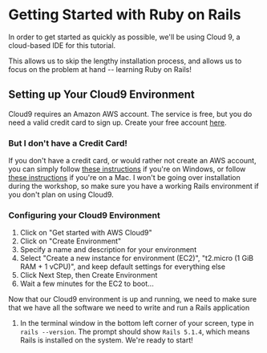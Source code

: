 # Getting Started with Ruby on Rails

In order to get started as quickly as possible, we'll be using Cloud 9, a cloud-based IDE for this tutorial.

This allows us to skip the lengthy installation process, and allows us to focus on the problem at hand -- learning Ruby on Rails!

## Setting up Your Cloud9 Environment

Cloud9 requires an Amazon AWS account. The service is free, but you do need a valid credit card to sign up. Create your free account [here](https://portal.aws.amazon.com/billing/signup?redirect_url=https%3A%2F%2Faws.amazon.com%2Fregistration-confirmation#/start).

### But I don't have a Credit Card!

If you don't have a credit card, or would rather not create an AWS account, you can simply follow [these instructions](http://blog.teamtreehouse.com/installing-rails-5-windows) if you're on Windows, or follow [these instructions](https://gorails.com/setup/osx/10.13-high-sierra) if you're on a Mac. I won't be going over installation during the workshop, so make sure you have a working Rails environment if you don't plan on using Cloud9.

### Configuring your Cloud9 Environment

1. Click on "Get started with AWS Cloud9"
2. Click on "Create Environment"
3. Specify a name and description for your environment
4. Select "Create a new instance for environment (EC2)", "t2.micro (1 GiB RAM + 1 vCPU)", and keep default settings for everything else
5. Click Next Step, then Create Environment
6. Wait a few minutes for the EC2 to boot...

Now that our Cloud9 environment is up and running, we need to make sure that we have all the software we need to write and run a Rails application

1. In the terminal window in the bottom left corner of your screen, type in `rails --version`. The prompt should show `Rails 5.1.4`, which means Rails is installed on the system. We're ready to start!
